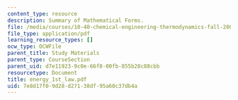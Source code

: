 ```yaml
---
content_type: resource
description: Summary of Mathematical Forms.
file: /media/courses/10-40-chemical-engineering-thermodynamics-fall-2003/7e8d17f09d28d27138df95a60c37db4a_energy_1st_law.pdf
file_type: application/pdf
learning_resource_types: []
ocw_type: OCWFile
parent_title: Study Materials
parent_type: CourseSection
parent_uid: d7e11923-9c0e-66f8-00fb-855b28c88cbb
resourcetype: Document
title: energy_1st_law.pdf
uid: 7e8d17f0-9d28-d271-38df-95a60c37db4a
---
```

